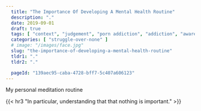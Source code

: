 ```yaml
---
  title: "The Importance Of Developing A Mental Health Routine"
  description: "."
  date: 2019-09-01
  draft: true
  tags: [ "context", "judgement", "porn addiction", "addiction", "awareness", "awareness exercises", "perspective", "nofap", "neverfap", "neverfap deluxe" ]
  categories: [ "struggle-over-none" ]
  # image: "/images/face.jpg"
  slug: "the-importance-of-developing-a-mental-health-routine"
  tldr1: "."
  tldr2: "."

  pageId: "139aec95-caba-4728-bff7-5c407a606123"
---
```



My personal meditation routine

{{< hr3 "In particular, understanding that that nothing is important." >}}
